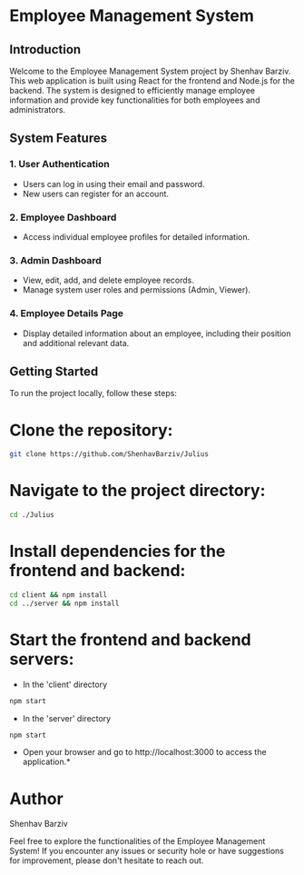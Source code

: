 # Employee Management System

## Introduction

Welcome to the Employee Management System project by Shenhav Barziv. This web application is built using React for the frontend and Node.js for the backend. The system is designed to efficiently manage employee information and provide key functionalities for both employees and administrators.

## System Features

### 1. User Authentication

- Users can log in using their email and password.
- New users can register for an account.

### 2. Employee Dashboard

- Access individual employee profiles for detailed information.

### 3. Admin Dashboard

- View, edit, add, and delete employee records.
- Manage system user roles and permissions (Admin, Viewer).

### 4. Employee Details Page

- Display detailed information about an employee, including their position and additional relevant data.

## Getting Started

To run the project locally, follow these steps:

# Clone the repository: 
   ```bash
   git clone https://github.com/ShenhavBarziv/Julius
   ```
# Navigate to the project directory:
```bash
cd ./Julius
```
# Install dependencies for the frontend and backend:
```bash
cd client && npm install
cd ../server && npm install
```
# Start the frontend and backend servers:
* In the 'client' directory
```bash
npm start
```
* In the 'server' directory
```bash
npm start
```
* Open your browser and go to http://localhost:3000 to access the application.*      
# Author
Shenhav Barziv

Feel free to explore the functionalities of the Employee Management System! If you encounter any issues or security hole or have suggestions for improvement, please don't hesitate to reach out.
